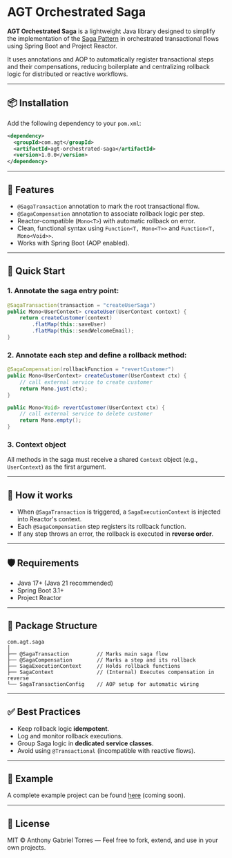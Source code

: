# AGT Orchestrated Saga

**AGT Orchestrated Saga** is a lightweight Java library designed to simplify the implementation of the [Saga Pattern](https://microservices.io/patterns/data/saga.html) in orchestrated transactional flows using Spring Boot and Project Reactor.

It uses annotations and AOP to automatically register transactional steps and their compensations, reducing boilerplate and centralizing rollback logic for distributed or reactive workflows.

---

## 📦 Installation

Add the following dependency to your `pom.xml`:

```xml
<dependency>
  <groupId>com.agt</groupId>
  <artifactId>agt-orchestrated-saga</artifactId>
  <version>1.0.0</version>
</dependency>
```

---

## 🧩 Features

- `@SagaTransaction` annotation to mark the root transactional flow.
- `@SagaCompensation` annotation to associate rollback logic per step.
- Reactor-compatible (`Mono<T>`) with automatic rollback on error.
- Clean, functional syntax using `Function<T, Mono<T>>` and `Function<T, Mono<Void>>`.
- Works with Spring Boot (AOP enabled).

---

## 🚀 Quick Start

### 1. Annotate the saga entry point:

```java
@SagaTransaction(transaction = "createUserSaga")
public Mono<UserContext> createUser(UserContext context) {
    return createCustomer(context)
        .flatMap(this::saveUser)
        .flatMap(this::sendWelcomeEmail);
}
```

### 2. Annotate each step and define a rollback method:

```java
@SagaCompensation(rollbackFunction = "revertCustomer")
public Mono<UserContext> createCustomer(UserContext ctx) {
    // call external service to create customer
    return Mono.just(ctx);
}

public Mono<Void> revertCustomer(UserContext ctx) {
    // call external service to delete customer
    return Mono.empty();
}
```

### 3. Context object

All methods in the saga must receive a shared `Context` object (e.g., `UserContext`) as the first argument.

---

## 🔁 How it works

- When `@SagaTransaction` is triggered, a `SagaExecutionContext` is injected into Reactor's context.
- Each `@SagaCompensation` step registers its rollback function.
- If any step throws an error, the rollback is executed in **reverse order**.

---

## 🛡 Requirements

- Java 17+ (Java 21 recommended)
- Spring Boot 3.1+
- Project Reactor

---

## 📂 Package Structure

```
com.agt.saga
│
├── @SagaTransaction         // Marks main saga flow
├── @SagaCompensation        // Marks a step and its rollback
├── SagaExecutionContext     // Holds rollback functions
├── SagaContext              // (Internal) Executes compensation in reverse
└── SagaTransactionConfig    // AOP setup for automatic wiring
```

---

## ✅ Best Practices

- Keep rollback logic **idempotent**.
- Log and monitor rollback executions.
- Group Saga logic in **dedicated service classes**.
- Avoid using `@Transactional` (incompatible with reactive flows).

---

## 🧪 Example

A complete example project can be found [here](https://github.com/agt/agt-orchestrated-saga-example) (coming soon).

---

## 📄 License

MIT © Anthony Gabriel Torres — Feel free to fork, extend, and use in your own projects.